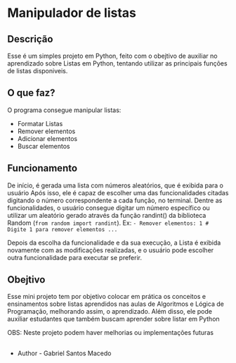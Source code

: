 # Manipulador de listas

## Descrição
Esse é um simples projeto em Python, feito com o obejtivo de auxiliar no aprendizado sobre Listas em Python, tentando utilizar as principais funções de listas disponiveis. 

## O que faz?
O programa consegue manipular listas:
* Formatar Listas
* Remover elementos
* Adicionar elementos
* Buscar elementos

## Funcionamento
De início, é gerada uma lista com números aleatórios, que é exibida para o usuário
Após isso, ele é capaz de escolher uma das funcionalidades citadas digitando o número correspondente a cada função, no terminal. 
Dentre as funcionalidades, o usuário consegue digitar um número específico ou utilizar um aleatório gerado através da função randint() da biblioteca Random (`from random import randint`).
Ex:
	`- Remover elementos: 1 # Digite 1 para remover elementos
	...`

Depois da escolha da funcionalidade e da sua execução, a Lista é exibida novamente com as modificações realizadas, e o usuário pode escolher outra funcionalidade para executar se preferir.

## Obejtivo
Esse mini projeto tem por objetivo colocar em prática os conceitos e ensinamentos sobre listas aprendidos nas aulas de Algoritmos e Lógica de Programação, melhorando assim, o aprendizado.
Além disso, ele pode auxiliar estudantes que também buscam aprender sobre listar em Python

OBS: Neste projeto podem haver melhorias ou implementações futuras
##
- Author - Gabriel Santos Macedo